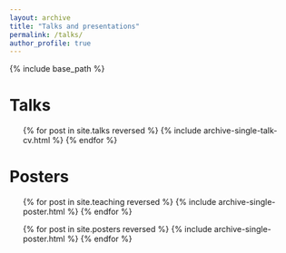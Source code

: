 ```yaml
---
layout: archive
title: "Talks and presentations"
permalink: /talks/
author_profile: true
---
```


{% include base_path %}
  
Talks
======
   <ul>{% for post in site.talks reversed %}
    {% include archive-single-talk-cv.html %}
  {% endfor %}</ul>
  
Posters
======
  <ul>{% for post in site.teaching reversed %}
    {% include archive-single-poster.html %}
  {% endfor %}</ul>

  <ul>{% for post in site.posters reversed %}
    {% include archive-single-poster.html %}
  {% endfor %}</ul>
  

